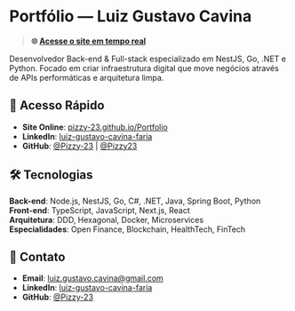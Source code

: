 # Portfólio — Luiz Gustavo Cavina

> **🌐 [Acesse o site em tempo real](https://pizzy-23.github.io/Portfolio/)**

Desenvolvedor Back-end & Full-stack especializado em NestJS, Go, .NET e Python. Focado em criar infraestrutura digital que move negócios através de APIs performáticas e arquitetura limpa.

## 🚀 Acesso Rápido

- **Site Online**: [pizzy-23.github.io/Portfolio](https://pizzy-23.github.io/Portfolio/)
- **LinkedIn**: [luiz-gustavo-cavina-faria](https://linkedin.com/in/luiz-gustavo-cavina-faria/)
- **GitHub**: [@Pizzy-23](https://github.com/Pizzy-23) | [@Pizzy23](https://github.com/Pizzy23)

## 🛠️ Tecnologias

**Back-end**: Node.js, NestJS, Go, C#, .NET, Java, Spring Boot, Python  
**Front-end**: TypeScript, JavaScript, Next.js, React  
**Arquitetura**: DDD, Hexagonal, Docker, Microservices  
**Especialidades**: Open Finance, Blockchain, HealthTech, FinTech

## 📧 Contato

- **Email**: luiz.gustavo.cavina@gmail.com
- **LinkedIn**: [luiz-gustavo-cavina-faria](https://linkedin.com/in/luiz-gustavo-cavina-faria/)
- **GitHub**: [@Pizzy-23](https://github.com/Pizzy-23)
